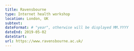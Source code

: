 ```yaml
---
title: Ravensbourne
type: Internet health workshop
location: London, UK
subtext:
dateFormat: # "year", otherwise will be displayed MM.YYYY
dateEnd: 2019-05-02
dateStart:
url: https://www.ravensbourne.ac.uk/
---
```

